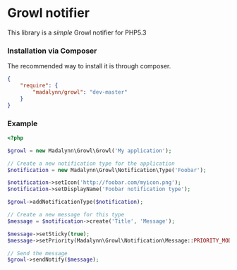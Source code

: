Growl notifier
==============

This library is a _simple_ Growl notifier for PHP5.3

### Installation via Composer

The recommended way to install it is through composer.

```JSON
{
    "require": {
        "madalynn/growl": "dev-master"
    }
}
```

### Example
```php
<?php

$growl = new Madalynn\Growl\Growl('My application');

// Create a new notification type for the application
$notification = new Madalynn\Growl\Notification\Type('Foobar');

$notification->setIcon('http://foobar.com/myicon.png');
$notification->setDisplayName('Foobar notification type');

$growl->addNotificationType($notification);

// Create a new message for this type
$message = $notification->create('Title', 'Message');

$message->setSticky(true);
$message->setPriority(Madalynn\Growl\Notification\Message::PRIORITY_MODERATE);

// Send the message
$growl->sendNotify($message);

```